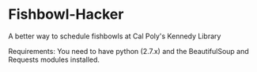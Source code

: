 # Fishbowl-Hacker
A better way to schedule fishbowls at Cal Poly's Kennedy Library

Requirements:
You need to have python (2.7.x) and the BeautifulSoup and Requests modules installed.
